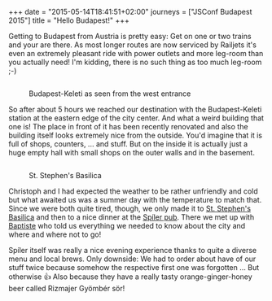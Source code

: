 +++
date = "2015-05-14T18:41:51+02:00"
journeys = ["JSConf Budapest 2015"]
title = "Hello Budapest!"
+++

Getting to Budapest from Austria is pretty easy: Get on one or two trains and
your are there. As most longer routes are now serviced by Railjets it's even an
extremely pleasant ride with power outlets and more leg-room than you actually
need! I'm kidding, there is no such thing as too much leg-room ;-)

<figure><img src="http://photos.h10n.me/Conferences/JSConf-Budapest-2015/i-pXH8dKb/0/XL/DSC03735-XL.jpg" alt="">
<figcaption><p>Budapest-Keleti as seen from the west entrance</p></figcaption></figure>

So after about 5 hours we reached our destination with the Budapest-Keleti
station at the eastern edge of the city center. And what a weird building that
one is! The place in front of it has been recently renovated and also the
building itself looks extremely nice from the outside. You'd imagine that it is
full of shops, counters, ... and stuff. But on the inside it is actually just a
huge empty hall with small shops on the outer walls and in the basement.

<figure><img src="http://photos.h10n.me/Conferences/JSConf-Budapest-2015/i-rtMkjtN/0/XL/DSC03740-XL.jpg" alt=""><figcaption><p>St. Stephen's Basilica</p></figcaption></figure>

Christoph and I had expected the weather to be rather unfriendly and cold but
what awaited us was a summer day with the temperature to match that. Since we
were both quite tired, though, we only made it to [St. Stephen's Basilica][1]
and then to a nice dinner at the [Spíler pub][2]. There we met up with
[Baptiste][3] who told us everything we needed to know about the city and where
and where not to go!

Spíler itself was really a nice evening experience thanks to quite a diverse
menu and local brews. Only downside: We had to order about have of our stuff
twice because somehow the respective first one was forgotten ... But otherwise 👍
Also because they have a really tasty orange-ginger-honey beer called Rizmajer
Gyömbér sör!

[1]: http://en.wikipedia.org/wiki/St._Stephen%27s_Basilica
[2]: http://spilerbp.hu
[3]: https://twitter.com/bmispelon
